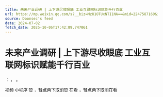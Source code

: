 ```yaml
---
title: 未来产业调研 | 上下游尽收眼底 工业互联网标识赋能千行百业
url: https://mp.weixin.qq.com/s?__biz=MzU1OTUxNTI1NA==&mid=2247587160&idx=2&sn=9f5af42830e449e73c4e78c0a08b3912
source: Doonsec's feed
date: 2024-07-02
fetch_date: 2025-10-06T17:42:09.747061
---
```


# 未来产业调研 | 上下游尽收眼底 工业互联网标识赋能千行百业

：
，
。

视频
小程序
赞
，轻点两下取消赞
在看
，轻点两下取消在看